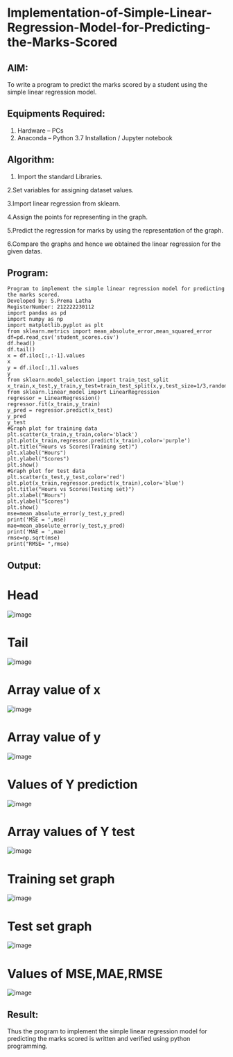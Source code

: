 # Implementation-of-Simple-Linear-Regression-Model-for-Predicting-the-Marks-Scored

## AIM:
To write a program to predict the marks scored by a student using the simple linear regression model.

## Equipments Required:
1. Hardware – PCs
2. Anaconda – Python 3.7 Installation / Jupyter notebook

## Algorithm:

  1. Import the standard Libraries.
   
  2.Set variables for assigning dataset values.

  3.Import linear regression from sklearn.

  4.Assign the points for representing in the graph.

  5.Predict the regression for marks by using the representation of the graph.

  6.Compare the graphs and hence we obtained the linear regression for the given datas. 

## Program:
```
Program to implement the simple linear regression model for predicting the marks scored.
Developed by: S.Prema Latha
RegisterNumber: 212222230112
import pandas as pd
import numpy as np
import matplotlib.pyplot as plt
from sklearn.metrics import mean_absolute_error,mean_squared_error
df=pd.read_csv('student_scores.csv')
df.head()
df.tail()
x = df.iloc[:,:-1].values
x
y = df.iloc[:,1].values
y
from sklearn.model_selection import train_test_split
x_train,x_test,y_train,y_test=train_test_split(x,y,test_size=1/3,random_state=0)
from sklearn.linear_model import LinearRegression
regressor = LinearRegression()
regressor.fit(x_train,y_train)
y_pred = regressor.predict(x_test)
y_pred
y_test
#Graph plot for training data
plt.scatter(x_train,y_train,color='black')
plt.plot(x_train,regressor.predict(x_train),color='purple')
plt.title("Hours vs Scores(Training set)")
plt.xlabel("Hours")
plt.ylabel("Scores")
plt.show()
#Graph plot for test data
plt.scatter(x_test,y_test,color='red')
plt.plot(x_train,regressor.predict(x_train),color='blue')
plt.title("Hours vs Scores(Testing set)")
plt.xlabel("Hours")
plt.ylabel("Scores")
plt.show()
mse=mean_absolute_error(y_test,y_pred)
print('MSE = ',mse)
mae=mean_absolute_error(y_test,y_pred)
print('MAE = ',mae)
rmse=np.sqrt(mse)
print("RMSE= ",rmse) 
```

## Output:
# Head

![image](https://github.com/premalatha-sureshbabu/Implementation-of-Simple-Linear-Regression-Model-for-Predicting-the-Marks-Scored/assets/120620842/e1f04b6f-732c-4f43-9f87-f842802d2b49)

# Tail

![image](https://github.com/premalatha-sureshbabu/Implementation-of-Simple-Linear-Regression-Model-for-Predicting-the-Marks-Scored/assets/120620842/e55cecf2-5242-47c9-b2bc-b8f35becc8da)

# Array value of x

![image](https://github.com/premalatha-sureshbabu/Implementation-of-Simple-Linear-Regression-Model-for-Predicting-the-Marks-Scored/assets/120620842/3651fe4e-399c-4556-acbd-fa50ec653b12)

# Array value of y

![image](https://github.com/premalatha-sureshbabu/Implementation-of-Simple-Linear-Regression-Model-for-Predicting-the-Marks-Scored/assets/120620842/6d05cd2d-7b96-4b59-a638-d729bbe9d503)

# Values of Y prediction

![image](https://github.com/premalatha-sureshbabu/Implementation-of-Simple-Linear-Regression-Model-for-Predicting-the-Marks-Scored/assets/120620842/88297343-72ea-4073-ab9e-8890fc26e3b4)

# Array values of Y test

![image](https://github.com/premalatha-sureshbabu/Implementation-of-Simple-Linear-Regression-Model-for-Predicting-the-Marks-Scored/assets/120620842/5481cc59-898c-430d-8c89-e399ef66faa0)

# Training set graph

![image](https://github.com/premalatha-sureshbabu/Implementation-of-Simple-Linear-Regression-Model-for-Predicting-the-Marks-Scored/assets/120620842/9bbd2eea-ac72-462f-92e1-530c29425d26)

# Test set graph

![image](https://github.com/premalatha-sureshbabu/Implementation-of-Simple-Linear-Regression-Model-for-Predicting-the-Marks-Scored/assets/120620842/8e417bdd-2f52-48e6-95dc-f249c5e7c826)

# Values of MSE,MAE,RMSE

![image](https://github.com/premalatha-sureshbabu/Implementation-of-Simple-Linear-Regression-Model-for-Predicting-the-Marks-Scored/assets/120620842/5811a394-1b50-4a7b-bb87-aed705c9a95d)

## Result:
Thus the program to implement the simple linear regression model for predicting the marks scored is written and verified using python programming.
